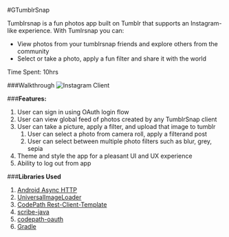 #GTumblrSnap

Tumblrsnap is a fun photos app built on Tumblr that supports an Instagram-like experience. With Tumlrsnap you can:

  * View photos from your tumblrsnap friends and explore others from the community
  * Select or take a photo, apply a fun filter and share it with the world

Time Spent: 10hrs

###Walkthrough
![Instagram Client](TumblrSnap.gif)

###**Features:**
1. User can sign in using OAuth login flow
2. User can view global feed of photos created by any TumblrSnap client
3. User can take a picture, apply a filter, and upload that image to tumblr
    1. User can select a photo from camera roll, apply a filterand post
    2. User can select between multiple photo filters such as blur, grey, sepia
4. Theme and style the app for a pleasant UI and UX experience
5. Ability to log out from app 
  
###**Libraries Used**
  1. [Android Async HTTP](https://github.com/loopj/android-async-http)
  2. [UniversalImageLoader](https://github.com/nostra13/Android-Universal-Image-Loader)
  3. [CodePath Rest-Client-Template](https://github.com/thecodepath/android-rest-client-template)
  4. [scribe-java](https://github.com/fernandezpablo85/scribe-java)
  5. [codepath-oauth](https://github.com/thecodepath/android-oauth-handler)
  6. [Gradle](https://github.com/gradle/gradle)
